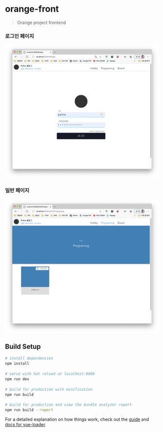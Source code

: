 # orange-front

> Orange project frontend

### 로그인 페이지

![로그인_페이지](readme/login_page.png)

### 일반 페이지

![인덱스_페이지](readme/index_page.png)

## Build Setup

``` bash
# install dependencies
npm install

# serve with hot reload at localhost:8080
npm run dev

# build for production with minification
npm run build

# build for production and view the bundle analyzer report
npm run build --report
```

For a detailed explanation on how things work, check out the [guide](http://vuejs-templates.github.io/webpack/) and [docs for vue-loader](http://vuejs.github.io/vue-loader).
